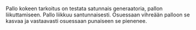 Pallo kokeen tarkoitus on testata satunnais generaatoria, pallon liikuttamiseen.
Pallo liikkuu santunnaisesti.
Osuessaan vihreään palloon se kasvaa ja vastaavasti osuessaan punaiseen se pienenee.
